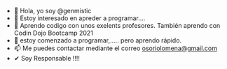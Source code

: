- 👋 Hola, yo soy @genmistic
- 👀 Estoy interesado en apreder a programar....
- 🌱 Aprendo codigo con unos exelents profesores. También aprendo con Codin Dojo Bootcamp 2021
- 💞️ estoy comenzado a programar,..... pero aprendo rápido.
- 📫 Me puedes contactar mediante el correo osoriolomena@gmail.com
- ✔ Soy Responsable !!!!
<!---
genmistic/genmistic is a ✨ special ✨ repository because its `README.md` (this file) appears on your GitHub profile.
You can click the Preview link to take a look at your changes.
--->
